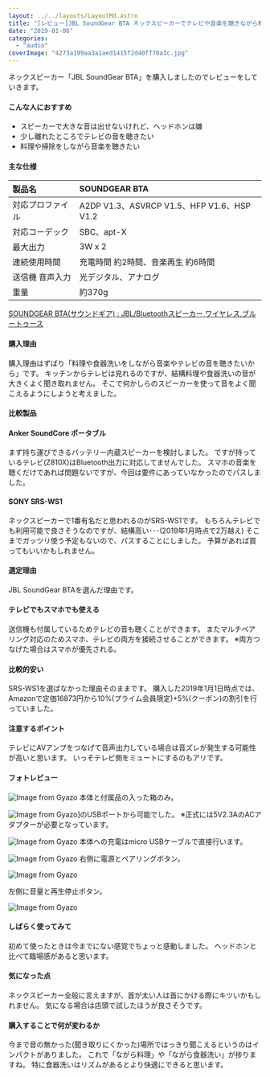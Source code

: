 ```yaml
---
layout: ../../layouts/LayoutMd.astro
title: "[レビュー]JBL SoundGear BTA ネックスピーカーでテレビや音楽を聴きながら料理や食器洗いをやると捗る！"
date: "2019-01-06"
categories: 
  - "audio"
coverImage: "4273a199aa3a1aed1415f2d40ff70a3c.jpg"
---
```


ネックスピーカー「JBL SoundGear BTA」を購入しましたのでレビューをしていきます。

<div data-vc_mylinkbox_id="889318576"></div>

#### こんな人におすすめ

- スピーカーで大きな音は出せないけれど、ヘッドホンは嫌
- 少し離れたところでテレビの音を聴きたい
- 料理や掃除をしながら音楽を聴きたい

#### 主な仕様

| 製品名 | SOUNDGEAR BTA |
| :-- | :-- |
| 対応プロファイル | A2DP V1.3、ASVRCP V1.5、HFP V1.6、HSP V1.2 |
| 対応コーデック | SBC、apt-X |
| 最大出力 | 3W x 2 |
| 連続使用時間 | 充電時間 約2時間、音楽再生 約6時間 |
| 送信機 音声入力 | 光デジタル、アナログ |
| 重量 | 約370g |

[SOUNDGEAR BTA\(サウンドギア\) : JBL/Bluetoothスピーカー,ワイヤレス,ブルートゥース](https://jp.jbl.com/JBL+SOUNDGEAR+BTA.html)

#### 購入理由

購入理由はずばり「料理や食器洗いをしながら音楽やテレビの音を聴きたいから」です。 キッチンからテレビは見れるのですが、結構料理や食器洗いの音が大きくよく聞き取れません。 そこで何かしらのスピーカーを使って音をよく聞こえるようにしようと考えました。

#### 比較製品

#### Anker SoundCore ポータブル

まず持ち運びできるバッテリー内蔵スピーカーを検討しました。 ですが持っているテレビ(Z810X)はBluetooth出力に対応してませんでした。 スマホの音楽を聴くだけであれば問題ないですが、今回は要件にあっていなかったのでパスしました。

<div data-vc_mylinkbox_id="889318577"></div>

#### SONY SRS-WS1

ネックスピーカーで1番有名だと思われるのがSRS-WS1です。 もちろんテレビでも利用可能で良さそうなのですが、結構高い･･･(2019年1月時点で2万越え) そこまでガッツリ使う予定もないので、パスすることにしました。 予算があれば買ってもいいかもしれません。

<div data-vc_mylinkbox_id="889318579"></div>

#### 選定理由

JBL SoundGear BTAを選んだ理由です。

#### テレビでもスマホでも使える

送信機も付属しているためテレビの音も聴くことができます。 またマルチペアリング対応のためスマホ、テレビの両方を接続させることができます。 ※両方つなげた場合はスマホが優先される。

#### 比較的安い

SRS-WS1を選ばなかった理由そのままです。 購入した2019年1月1日時点では、Amazonで定価16873円から10%(プライム会員限定)+5%(クーポン)の割引を行っていました。

#### 注意するポイント

テレビにAVアンプをつなげて音声出力している場合は音ズレが発生する可能性が高いと思います。 いっそテレビ側をミュートにするのもアリです。

#### フォトレビュー

![Image from Gyazo](/archive/images/aecf9a50689a99d5d5ccc674d267968f.jpg)
本体と付属品の入った箱のみ。

![Image from Gyazo](/archive/images/39d659133709f3a534efbfed61a242e2.jpg)]のUSBポートから可能でした。 ※正式には5V2.3AのACアダプターが必要となっています。

![Image from Gyazo](/archive/images/25feb2aec32b5933153a499e0f385e42.jpg)
本体への充電はmicro USBケーブルで直接行います。

![Image from Gyazo](/archive/images/119303e21c3ad61a6659ba3c2af97f80.jpg)
右側に電源とペアリングボタン。

![Image from Gyazo](/archive/images/fc8a61e6df81b374bca1faeb50a11bd6.jpg)

左側に音量と再生停止ボタン。

![Image from Gyazo](/archive/images/4273a199aa3a1aed1415f2d40ff70a3c.jpg)

#### しばらく使ってみて

初めて使ったときは今までにない感覚でちょっと感動しました。 ヘッドホンと比べて臨場感があると思います。

#### 気になった点

ネックスピーカー全般に言えますが、首が太い人は首にかける際にキツいかもしれません。 気になる場合は店頭で試したほうが良さそうです。

#### 購入することで何が変わるか

今まで音の無かった(聞き取りにくかった)場所ではっきり聞こえるというのはインパクトがありました。 これで「ながら料理」や「ながら食器洗い」が捗りますね。 特に食器洗いはリズムがあるとより快適にできると思います。

<div data-vc_mylinkbox_id="889318576"></div>
